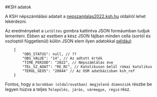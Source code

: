 #KSH adatok

A KSH népszámlálási adatait a [nepszamlalas2022.ksh.hu](https://nepszamlalas2022.ksh.hu/) oldalról lehet lekérdezni. 

Az eredményeket a `Letöltés` gombra kattintva JSON formáumban tudjuk lementeni. Ebben az esetben a kész JSON fájlban minden cella (sortól és oszloptól függetlenül) külön JSON elem ilyen adatokkal [például](https://nepszamlalas2022.ksh.hu/adatbazis/#/table/WBS003/N4IgFgpghgJiBcBtEAVAkgWQKIH0AKWASmgPIAiIANKlgDI4DKAWjgIJmsogC61AzgEsYEBMhREAqvQDiWEgFYe_CAGMALgID2AO1G8QAMwEAbNRABOfBKADWA7XHggMUAA5UQEbWvMCIVpDFMXAJicipbe0cQBgg1DwA3KGMAV39REAAmAAZMzI8cgEZCguzsku4AX14xOkYWdk4IkDsHBBi4xOS0gORCXEIAYR5qqsqgA=):
```
	{
		"OBS_STATUS": null, // ??
		"OBS_VALUE": "14", // Az adtott érték
		"TIME_PERIOD": "2022", // Népszámlálás éve 
		"TEL_SZ_ADAT": "RE_RC", // Katolikuson belül római katolikus
		"TERUL_GEO5": "20844" // Az OSM adatbázisban ksh_ref
	}
```

Fontos, hogy a `Sorokban (oldalrovatban) megjelenő dimenziók` részbe be legyen húzva a teljes `Település, járás, vármegye, régió` rész.

